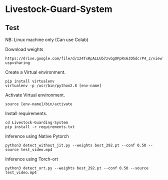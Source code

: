 # Livestock-Guard-System

## Test 

NB: Linux machine only (Can use Colab)

Download weights

```
https://drive.google.com/file/d/124TxRpALLUb7zvGgOPpRs6JD5dcrP4_z/view?usp=sharing
```

Create a Virtual environment.

```
pip install virtualenv
virtualenv -p /usr/bin/python2.8 [env-name]
```

Activate Virtual environment.

```
source [env-name]/bin/activate
```

Install requirements.

```
cd Livestock-Guarding-System
pip install -r requirements.txt
```

Inference using Native Pytorch

```
python3 detect_without_jit.py --weights best_292.pt --conf 0.50 --source test_video.mp4 
```

Inference using Torch-ort

```
python3 detect_ort.py --weights best_292.pt --conf 0.50 --source test_video.mp4 
```
